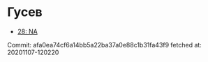# Гусев
- [28: NA](28.md)

Commit: afa0ea74cf6a14bb5a22ba37a0e88c1b31fa43f9
 fetched at: 20201107-120220
